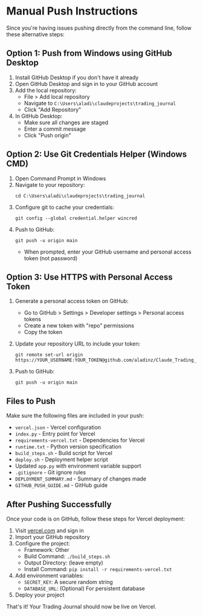 # Manual Push Instructions

Since you're having issues pushing directly from the command line, follow these alternative steps:

## Option 1: Push from Windows using GitHub Desktop

1. Install GitHub Desktop if you don't have it already
2. Open GitHub Desktop and sign in to your GitHub account
3. Add the local repository:
   - File > Add local repository
   - Navigate to `C:\Users\aladi\claudeprojects\trading_journal`
   - Click "Add Repository"
4. In GitHub Desktop:
   - Make sure all changes are staged
   - Enter a commit message
   - Click "Push origin"

## Option 2: Use Git Credentials Helper (Windows CMD)

1. Open Command Prompt in Windows
2. Navigate to your repository:
   ```
   cd C:\Users\aladi\claudeprojects\trading_journal
   ```
3. Configure git to cache your credentials:
   ```
   git config --global credential.helper wincred
   ```
4. Push to GitHub:
   ```
   git push -u origin main
   ```
   - When prompted, enter your GitHub username and personal access token (not password)

## Option 3: Use HTTPS with Personal Access Token

1. Generate a personal access token on GitHub:
   - Go to GitHub > Settings > Developer settings > Personal access tokens
   - Create a new token with "repo" permissions
   - Copy the token

2. Update your repository URL to include your token:
   ```
   git remote set-url origin https://YOUR_USERNAME:YOUR_TOKEN@github.com/aladinz/Claude_Trading_Journal.git
   ```

3. Push to GitHub:
   ```
   git push -u origin main
   ```

## Files to Push

Make sure the following files are included in your push:

- `vercel.json` - Vercel configuration
- `index.py` - Entry point for Vercel
- `requirements-vercel.txt` - Dependencies for Vercel
- `runtime.txt` - Python version specification
- `build_steps.sh` - Build script for Vercel
- `deploy.sh` - Deployment helper script
- Updated `app.py` with environment variable support
- `.gitignore` - Git ignore rules
- `DEPLOYMENT_SUMMARY.md` - Summary of changes made
- `GITHUB_PUSH_GUIDE.md` - GitHub guide

## After Pushing Successfully

Once your code is on GitHub, follow these steps for Vercel deployment:

1. Visit [vercel.com](https://vercel.com) and sign in
2. Import your GitHub repository
3. Configure the project:
   - Framework: Other
   - Build Command: `./build_steps.sh`
   - Output Directory: (leave empty)
   - Install Command: `pip install -r requirements-vercel.txt`
4. Add environment variables:
   - `SECRET_KEY`: A secure random string
   - `DATABASE_URL`: (Optional) For persistent database
5. Deploy your project

That's it! Your Trading Journal should now be live on Vercel.